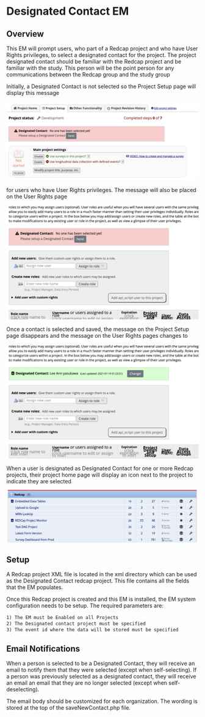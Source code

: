 # Designated Contact EM

## Overview
This EM will prompt users, who part of a Redcap project and who have User Rights privileges, to select a designated
contact for the project. The project designated contact should be familiar with the Redcap project and
be familiar with the study. This person will be the point person for any communications between the Redcap group
and the study group

Initially, a Designated Contact is not selected so the Project Setup page will display this message

![ProjectSetup](img/ProjectSetupPage.png)

for users who have User Rights privileges.  The message will also be placed on the User Rights page

![UserRights](img/UserRightsPage.png)

Once a contact is selected and saved, the message on the Project Setup page disappears and the message
on the User Rights pages changes to

![DesignatedContactSelected](img/DesignatedContactSelected.png)

When a user is designated as Designated Contact for one or more Redcap projects, their project home
page will display an icon next to the project to indicate they are selected

![DesignatedContactIcon](img/DesignatedContactIcon.png)

## Setup
A Redcap project XML file is located in the xml directory which can be used as the
Designated Contact redcap project.  This file contains all the fields that the EM
populates.

Once this Redcap project is created and this EM is installed, the EM system configuration
needs to be setup. The required parameters are:

    1) The EM must be Enabled on all Projects
    2) The Designated contact project must be specified
    3) The event id where the data will be stored must be specified

## Email Notifications
When a person is selected to be a Designated Contact, they will receive an email to notify them
that they were selected (except when self-selecting). If a person was previously selected as a
designated contact, they will receive an email an email that they are no longer selected (except
when self-deselecting).

The email body should be customized for each organization. The wording is stored at the top of the
saveNewContact.php file.
